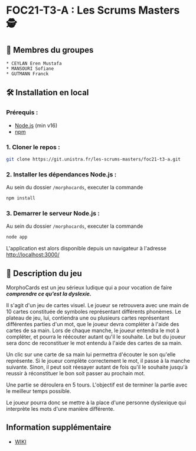 # FOC21-T3-A : Les Scrums Masters 🕵️

## **👨 Membres du groupes**

    * CEYLAN Eren Mustafa
    * MANSOURI Sofiane
    * GUTMANN Franck


## **🛠️ Installation en local**

### **Prérequis :**

- [Node.js](https://nodejs.org/) (min v16)
- [npm](http://www.npmjs.com)

### **1. Cloner le repos :**

```bash
git clone https://git.unistra.fr/les-scrums-masters/foc21-t3-a.git
```

### **2. Installer les dépendances Node.js :**

Au sein du dossier `/morphocards`, executer la commande
```bash
npm install
```

### **3. Demarrer le serveur Node.js :**

Au sein du dossier `/morphocards`, executer la commande
```bash
node app
```

L'application est alors disponible depuis un navigateur à l'adresse [http://localhost:3000/](http://localhost:3000/)



## **📃 Description du jeu**

MorphoCards est un jeu sérieux ludique qui a pour vocation de faire ***comprendre ce qu'est la dyslexie.***

Il s'agit d'un jeu de cartes visuel. Le joueur se retrouvera avec une main de 10 cartes constituée de symboles représentant différents phonèmes. Le plateau de jeu, lui, contiendra une ou plusieurs cartes représentant différentes parties d'un mot, que le joueur devra compléter à l'aide des cartes de sa main. Lors de chaque manche, le joueur entendra le mot à compléter, et pourra le réécouter autant qu'il le souhaite. Le but du joueur sera donc de reconstituer le mot entendu à l'aide des cartes de sa main.

Un clic sur une carte de sa main lui permettra d'écouter le son qu'elle représente. Si le joueur complète correctement le mot, il passe à la manche suivante. Sinon, il peut soit réesayer autant de fois qu'il le souhaite jusqu'à reussir à réconstituer le bon soit passer au prochain mot.

Une partie se déroulera en 5 tours. L'objectif est de terminer la partie avec le meilleur temps possible.

Le joueur pourra donc se mettre à la place d'une personne dyslexique qui interprète les mots d'une manière différente.





## Information supplémentaire
-  [WIKI](https://git.unistra.fr/les-scrums-masters/foc21-t3-a/-/wikis/home)
